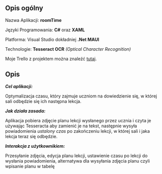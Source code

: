 ## Opis ogólny

Nazwa Aplikacji: **roomTime**

Języki Programowania: **C#** oraz **XAML**

Platforma: Visual Studio dokładniej **.Net MAUI**

Technologie: **Tesseract OCR** *(Optical Character Recognition)*

Moje Trello z projektem można znaleźć [tutaj](https://trello.com/b/Xu2Jadei/roomtime).


## Opis
***Cel aplikacji:***

Optymalizacja czasu, który zajmuje uczniom na dowiedzienie się, w której sali odbędzie się ich następna lekcja.

***Jak działa zasada:***

Aplikacja pobiera zdjęcie planu lekcji wysłanego przez ucznia i czyta je używając Tesseracta aby zamienić je na tekst, następnie wysyła powiadomienia *ustalony czas* po zakończeniu lekcji, w której sali i jaka lekcja teraz się odbędzie.

***Interakcja z użytkownikiem:***

Przesyłanie zdjęcia, edycja planu lekcji, ustawienie czasu po lekcji do wysłania powiadomienia, alternatywa dla wysyłania zdjęcia planu czyli wpisanie planu w tabelę
